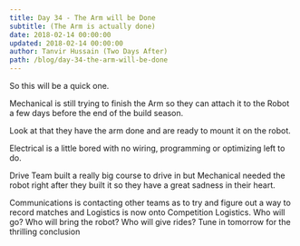 ```yaml
---
title: Day 34 - The Arm will be Done
subtitle: (The Arm is actually done)
date: 2018-02-14 00:00:00
updated: 2018-02-14 00:00:00
author: Tanvir Hussain (Two Days After)
path: /blog/day-34-the-arm-will-be-done
---
```

So this will be a quick one.

Mechanical is still trying to finish the Arm so they can attach it to the Robot a few days before the end of the build season.

Look at that they have the arm done and are ready to mount it on the robot.

Electrical is a little bored with no wiring, programming or optimizing left to do.

Drive Team built a really big course to drive in but Mechanical needed the robot right after they built it so they have a great sadness in their heart.

Communications is contacting other teams as to try and figure out a way to record matches and Logistics is now onto Competition Logistics. Who will go? Who will bring the robot? Who will give rides? Tune in tomorrow for the thrilling conclusion
